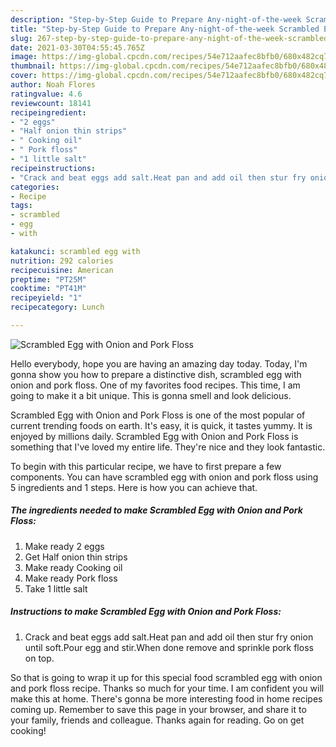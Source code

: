 ```yaml
---
description: "Step-by-Step Guide to Prepare Any-night-of-the-week Scrambled Egg with Onion and Pork Floss"
title: "Step-by-Step Guide to Prepare Any-night-of-the-week Scrambled Egg with Onion and Pork Floss"
slug: 267-step-by-step-guide-to-prepare-any-night-of-the-week-scrambled-egg-with-onion-and-pork-floss
date: 2021-03-30T04:55:45.765Z
image: https://img-global.cpcdn.com/recipes/54e712aafec8bfb0/680x482cq70/scrambled-egg-with-onion-and-pork-floss-recipe-main-photo.jpg
thumbnail: https://img-global.cpcdn.com/recipes/54e712aafec8bfb0/680x482cq70/scrambled-egg-with-onion-and-pork-floss-recipe-main-photo.jpg
cover: https://img-global.cpcdn.com/recipes/54e712aafec8bfb0/680x482cq70/scrambled-egg-with-onion-and-pork-floss-recipe-main-photo.jpg
author: Noah Flores
ratingvalue: 4.6
reviewcount: 18141
recipeingredient:
- "2 eggs"
- "Half onion thin strips"
- " Cooking oil"
- " Pork floss"
- "1 little salt"
recipeinstructions:
- "Crack and beat eggs add salt.Heat pan and add oil then stur fry onion until soft.Pour egg and stir.When done remove and sprinkle pork floss on top."
categories:
- Recipe
tags:
- scrambled
- egg
- with

katakunci: scrambled egg with 
nutrition: 292 calories
recipecuisine: American
preptime: "PT25M"
cooktime: "PT41M"
recipeyield: "1"
recipecategory: Lunch

---
```



![Scrambled Egg with Onion and Pork Floss](https://img-global.cpcdn.com/recipes/54e712aafec8bfb0/680x482cq70/scrambled-egg-with-onion-and-pork-floss-recipe-main-photo.jpg)

Hello everybody, hope you are having an amazing day today. Today, I'm gonna show you how to prepare a distinctive dish, scrambled egg with onion and pork floss. One of my favorites food recipes. This time, I am going to make it a bit unique. This is gonna smell and look delicious.

Scrambled Egg with Onion and Pork Floss is one of the most popular of current trending foods on earth. It's easy, it is quick, it tastes yummy. It is enjoyed by millions daily. Scrambled Egg with Onion and Pork Floss is something that I've loved my entire life. They're nice and they look fantastic.




To begin with this particular recipe, we have to first prepare a few components. You can have scrambled egg with onion and pork floss using 5 ingredients and 1 steps. Here is how you can achieve that.

<!--inarticleads1-->

##### The ingredients needed to make Scrambled Egg with Onion and Pork Floss:

1. Make ready 2 eggs
1. Get Half onion thin strips
1. Make ready  Cooking oil
1. Make ready  Pork floss
1. Take 1 little salt




<!--inarticleads2-->

##### Instructions to make Scrambled Egg with Onion and Pork Floss:

1. Crack and beat eggs add salt.Heat pan and add oil then stur fry onion until soft.Pour egg and stir.When done remove and sprinkle pork floss on top.




So that is going to wrap it up for this special food scrambled egg with onion and pork floss recipe. Thanks so much for your time. I am confident you will make this at home. There's gonna be more interesting food in home recipes coming up. Remember to save this page in your browser, and share it to your family, friends and colleague. Thanks again for reading. Go on get cooking!
